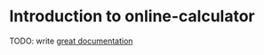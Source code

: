 # Introduction to online-calculator

TODO: write [great documentation](http://jacobian.org/writing/what-to-write/)
